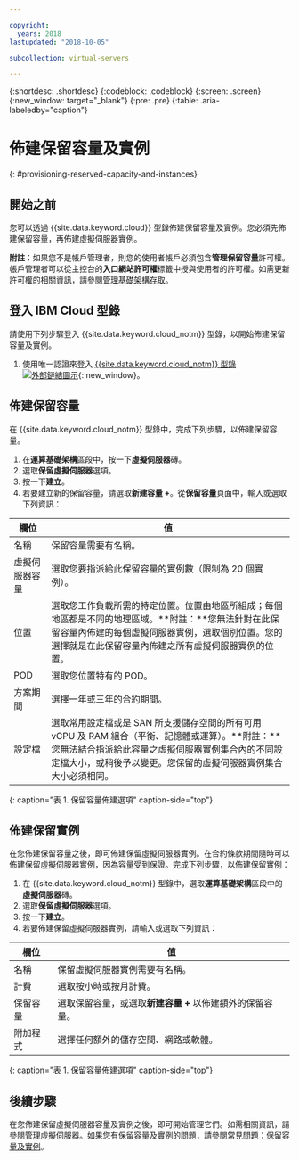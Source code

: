 ```yaml
---

copyright:
  years: 2018
lastupdated: "2018-10-05"

subcollection: virtual-servers

---
```


{:shortdesc: .shortdesc}
{:codeblock: .codeblock}
{:screen: .screen}
{:new_window: target="_blank"}
{:pre: .pre}
{:table: .aria-labeledby="caption"}

# 佈建保留容量及實例
{: #provisioning-reserved-capacity-and-instances}

## 開始之前

您可以透過 {{site.data.keyword.cloud}} 型錄佈建保留容量及實例。您必須先佈建保留容量，再佈建虛擬伺服器實例。

**附註**：如果您不是帳戶管理者，則您的使用者帳戶必須包含**管理保留容量**許可權。帳戶管理者可以從主控台的**入口網站許可權**標籤中授與使用者的許可權。如需更新許可權的相關資訊，請參閱[管理基礎架構存取](/docs/iam?topic=iam-mngclassicinfra)。

## 登入 IBM Cloud 型錄

請使用下列步驟登入 {{site.data.keyword.cloud_notm}} 型錄，以開始佈建保留容量及實例。

  1. 使用唯一認證來登入 [{{site.data.keyword.cloud_notm}} 型錄 ![外部鏈結圖示](../icons/launch-glyph.svg "外部鏈結圖示")](https://console.bluemix.net/catalog/){: new_window}。

## 佈建保留容量

在 {{site.data.keyword.cloud_notm}} 型錄中，完成下列步驟，以佈建保留容量。

  1. 在**運算基礎架構**區段中，按一下**虛擬伺服器**磚。
  2. 選取**保留虛擬伺服器**選項。
  3. 按一下**建立**。
  4. 若要建立新的保留容量，請選取**新建容量 +**。從**保留容量**頁面中，輸入或選取下列資訊：

|欄位|值|                                                                                                                                                                                                                                                                                                                                 
| ----------------------- | ------------------- |
| 名稱                    | 保留容量需要有名稱。|                                                                                                                                                                                                                                                                                                       
| 虛擬伺服器容量          | 選取您要指派給此保留容量的實例數（限制為 20 個實例）。|                                                                                                                                                                                                                                                
|位置| 選取您工作負載所需的特定位置。位置由地區所組成；每個地區都是不同的地理區域。**附註：**您無法針對在此保留容量內佈建的每個虛擬伺服器實例，選取個別位置。您的選擇就是在此保留容量內佈建之所有虛擬伺服器實例的位置。|
| POD                     | 選取您位置特有的 POD。|
|方案期間|選擇一年或三年的合約期間。|                                                                                                                                                                                                                                                                                            
| 設定檔                  |選取常用設定檔或是 SAN 所支援儲存空間的所有可用 vCPU 及 RAM 組合（平衡、記憶體或運算）。**附註：**您無法結合指派給此容量之虛擬伺服器實例集合內的不同設定檔大小，或稍後予以變更。您保留的虛擬伺服器實例集合大小必須相同。|
{: caption="表 1. 保留容量佈建選項" caption-side="top"}


## 佈建保留實例

在您佈建保留容量之後，即可佈建保留虛擬伺服器實例。在合約條款期間隨時可以佈建保留虛擬伺服器實例，因為容量受到保證。完成下列步驟，以佈建保留實例：

1. 在 {{site.data.keyword.cloud_notm}} 型錄中，選取**運算基礎架構**區段中的**虛擬伺服器**磚。
2. 選取**保留虛擬伺服器**選項。
3. 按一下**建立**。
4. 若要佈建保留虛擬伺服器實例，請輸入或選取下列資訊：

|欄位|值|                                                                                                                                                                                                                                                                                                                                 
| ------------------------- | ------------------- |
| 名稱                      | 保留虛擬伺服器實例需要有名稱。|                                                                                                                                                                                                                                                                                                       
| 計費                      | 選取按小時或按月計費。|                                                                                                                                                                                                                                                
| 保留容量                  | 選取保留容量，或選取**新建容量 +** 以佈建額外的保留容量。|                                                                                                                                                                                                     
| 附加程式                  | 選擇任何額外的儲存空間、網路或軟體。|                                                                                                                                                                                                                                                                                            
{: caption="表 1. 保留容量佈建選項" caption-side="top"}

## 後續步驟

在您佈建保留虛擬伺服器容量及實例之後，即可開始管理它們。如需相關資訊，請參閱[管理虛擬伺服器](/docs/vsi?topic=virtual-servers-managing-virtual-servers)。如果您有保留容量及實例的問題，請參閱[常見問題：保留容量及實例](/docs/vsi?topic=virtual-servers-faqs-reserved-capacity-and-instances)。
